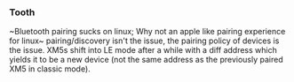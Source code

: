 ### Tooth

~Bluetooth pairing sucks on linux; Why not an apple like pairing experience for linux~ pairing/discovery isn't the issue, the pairing policy of devices is the issue. XM5s shift into LE mode after a while with a diff address which yields it to be a new device (not the same address as the previously paired XM5 in classic mode).

